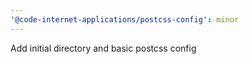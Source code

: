 ```yaml
---
'@code-internet-applications/postcss-config': minor
---
```


Add initial directory and basic postcss config
